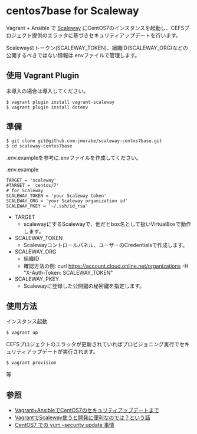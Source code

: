 # centos7base for Scaleway
Vagrant + Ansible で [Scaleway](https://www.scaleway.com/") にCentOS7のインスタンスを起動し、CEFSプロジェクト提供のエラッタに基づきセキュリティアップデートを行います。

Scalewayのトークン(SCALEWAY_TOKEN)、組織ID(SCALEWAY_ORG)などの公開するべきではない情報は.envファイルで管理します。


## 使用 Vagrant Plugin
未導入の場合は導入してください。

```
$ vagrant plugin install vagrant-scaleway
$ vagrant plugin install dotenv
```

## 準備
```
$ git clone git@github.com:jmurabe/scaleway-centos7base.git
$ cd scaleway-centos7base
```

.env.exampleを参考に.envファイルを作成してください。

.env.example

```
TARGET = 'scaleway'
#TARGET = 'centos/7'
# for Scaleway
SCALEWAY_TOKEN = 'your Scaleway token'
SCALEWAY_ORG = 'your Scaleway organization id'
SCALEWAY_PKEY = '~/.ssh/id_rsa'

```

- TARGET
	- scalewayにするScalewayで、他だとbox名として扱いVirtualBoxで動作します。
- SCALEWAY_TOKEN
    -  Scalewayコントロールパネル、ユーザーのCredentialsで作成します。
- SCALEWAY_ORG
	- 組織ID
	- 確認方法の例: curl https://account.cloud.online.net/organizations -H "X-Auth-Token: SCALEWAY_TOKEN"
- SCALEWAY_PKEY
	- Scalewayに登録した公開鍵の秘密鍵を指定します。

## 使用方法

インスタンス起動

```
$ vagrant up
```

CEFSプロジェクトのエラッタが更新されていればプロビジョニング実行でセキュリティアップデートが実行されます。

```
$ vagrant provision
```

等

## 参照
- [Vagrant+AnsibleでCentOS7のセキュリティアップデートまで](http://www.lancard.com/blog/2017/09/20/scaleway-centos7base/)
- [VagrantでScaleway使うと開発に便利なのでは？という話](http://www.lancard.com/blog/2017/09/08/vagrant%E3%81%A7scaleway%E4%BD%BF%E3%81%86%E3%81%A8%E9%96%8B%E7%99%BA%E3%81%AB%E4%BE%BF%E5%88%A9%E3%81%AA%E3%81%AE%E3%81%A7%E3%81%AF%EF%BC%9F%E3%81%A8%E3%81%84%E3%81%86%E8%A9%B1/)
- [CentOS7 での yum –security update 事情](http://www.lancard.com/blog/2017/09/15/centos7-%e3%81%a7%e3%81%ae-yum-security-update-%e4%ba%8b%e6%83%85/)
